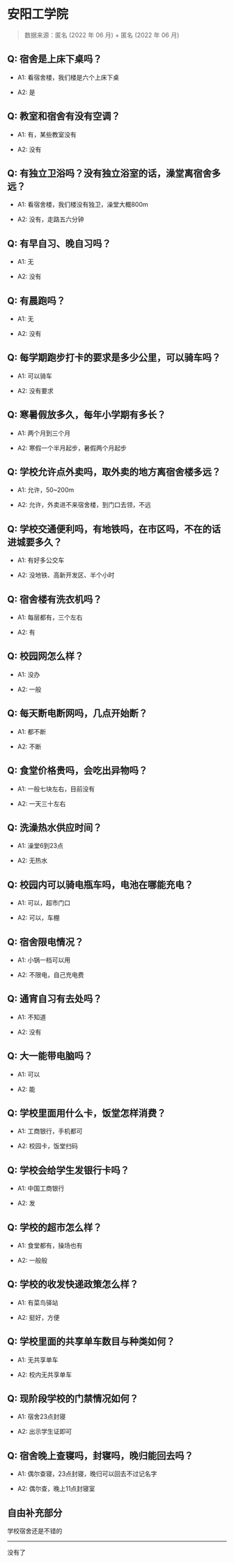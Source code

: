 # 安阳工学院

> 数据来源：匿名 (2022 年 06 月) + 匿名 (2022 年 06 月)

## Q: 宿舍是上床下桌吗？

- A1: 看宿舍楼，我们楼是六个上床下桌

- A2: 是

## Q: 教室和宿舍有没有空调？

- A1: 有，某些教室没有

- A2: 没有

## Q: 有独立卫浴吗？没有独立浴室的话，澡堂离宿舍多远？

- A1: 看宿舍楼，我们楼没有独卫，澡堂大概800m

- A2: 没有，走路五六分钟

## Q: 有早自习、晚自习吗？

- A1: 无

- A2: 没有

## Q: 有晨跑吗？

- A1: 无

- A2: 没有

## Q: 每学期跑步打卡的要求是多少公里，可以骑车吗？

- A1: 可以骑车

- A2: 没有要求

## Q: 寒暑假放多久，每年小学期有多长？

- A1: 两个月到三个月

- A2: 寒假一个半月起步，暑假两个月起步

## Q: 学校允许点外卖吗，取外卖的地方离宿舍楼多远？

- A1: 允许，50\~200m

- A2: 允许，外卖进不来宿舍楼，到门口去领，不远

## Q: 学校交通便利吗，有地铁吗，在市区吗，不在的话进城要多久？

- A1: 有好多公交车

- A2: 没地铁、高新开发区、半个小时

## Q: 宿舍楼有洗衣机吗？

- A1: 每层都有，三个左右

- A2: 有

## Q: 校园网怎么样？

- A1: 没办

- A2: 一般

## Q: 每天断电断网吗，几点开始断？

- A1: 都不断

- A2: 不断

## Q: 食堂价格贵吗，会吃出异物吗？

- A1: 一般七块左右，目前没有

- A2: 一天三十左右

## Q: 洗澡热水供应时间？

- A1: 澡堂6到23点

- A2: 无热水

## Q: 校园内可以骑电瓶车吗，电池在哪能充电？

- A1: 可以，超市门口

- A2: 可以，车棚

## Q: 宿舍限电情况？

- A1: 小锅一档可以用

- A2: 不限电，自己充电费

## Q: 通宵自习有去处吗？

- A1: 不知道

- A2: 没有

## Q: 大一能带电脑吗？

- A1: 可以

- A2: 能

## Q: 学校里面用什么卡，饭堂怎样消费？

- A1: 工商银行，手机都可

- A2: 校园卡，饭堂扫码

## Q: 学校会给学生发银行卡吗？

- A1: 中国工商银行

- A2: 发

## Q: 学校的超市怎么样？

- A1: 食堂都有，操场也有

- A2: 一般般

## Q: 学校的收发快递政策怎么样？

- A1: 有菜鸟驿站

- A2: 挺好，方便

## Q: 学校里面的共享单车数目与种类如何？

- A1: 无共享单车

- A2: 校内无共享单车

## Q: 现阶段学校的门禁情况如何？

- A1: 宿舍23点封寝

- A2: 出示学生证即可

## Q: 宿舍晚上查寝吗，封寝吗，晚归能回去吗？

- A1: 偶尔查寝，23点封寝，晚归可以回去不过记名字

- A2: 偶尔查，晚上11点封寝室

## 自由补充部分

学校宿舍还是不错的

***

没有了
